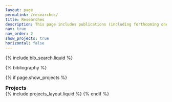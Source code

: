 ```yaml
---
layout: page
permalink: /researches/
title: Researches
description: This page includes publications (including forthcoming ones) and other research-related experiences
nav: true
nav_order: 2
show_projects: true
horizontal: false
---
```


<!-- _pages/publications.md -->

<!-- Bibsearch Feature -->

{% include bib_search.liquid %}

<div class="publications">

{% bibliography %}

</div>


<!-- _pages/projects.md -->
{% if page.show_projects %}
<div style="display: flex; justify-content: space-between; align-items: center;"></div>
    <h3 style="margin: 0;"> Projects </h3>
</div>
{% include projects_layout.liquid %}
{% endif %}

